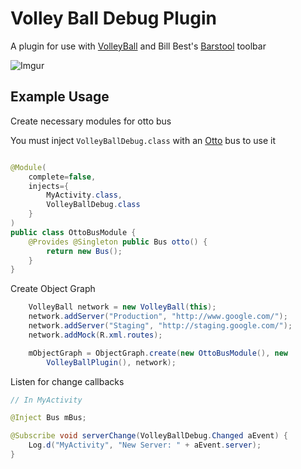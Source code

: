 Volley Ball Debug Plugin
========
A plugin for use with [VolleyBall](../README.md) and Bill Best's [Barstool] toolbar

![Imgur](http://i.imgur.com/tkRzl7Ol.png)

Example Usage
----

Create necessary modules for otto bus

You must inject `VolleyBallDebug.class` with an [Otto] bus to use it

~~~~java

@Module(
    complete=false,
    injects={
        MyActivity.class,
        VolleyBallDebug.class
    }
)
public class OttoBusModule {
    @Provides @Singleton public Bus otto() {
        return new Bus();
    }
}
~~~~

Create Object Graph

~~~~java
    VolleyBall network = new VolleyBall(this);
    network.addServer("Production", "http://www.google.com/");
    network.addServer("Staging", "http://staging.google.com/");
    network.addMock(R.xml.routes);

    mObjectGraph = ObjectGraph.create(new OttoBusModule(), new
        VolleyBallPlugin(), network);
~~~~

Listen for change callbacks

~~~~java
// In MyActivity

@Inject Bus mBus;

@Subscribe void serverChange(VolleyBallDebug.Changed aEvent) {
    Log.d("MyActivity", "New Server: " + aEvent.server);
}
~~~~

[Barstool]: http://www.github.com/wmbest2/Barstool 
[Otto]: http://square.github.io/otto/ 
